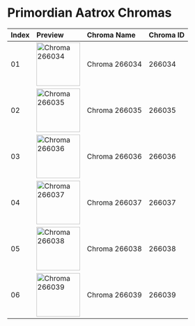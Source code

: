 # Primordian Aatrox Chromas

| Index | Preview | Chroma Name | Chroma ID |
|:---|:---|:---|:---|
| 01 | <img src='https://raw.communitydragon.org/latest/plugins/rcp-be-lol-game-data/global/default/v1/champion-chroma-images/266/266034.png' alt='Chroma 266034' width='100'> | Chroma 266034 | 266034 |
| 02 | <img src='https://raw.communitydragon.org/latest/plugins/rcp-be-lol-game-data/global/default/v1/champion-chroma-images/266/266035.png' alt='Chroma 266035' width='100'> | Chroma 266035 | 266035 |
| 03 | <img src='https://raw.communitydragon.org/latest/plugins/rcp-be-lol-game-data/global/default/v1/champion-chroma-images/266/266036.png' alt='Chroma 266036' width='100'> | Chroma 266036 | 266036 |
| 04 | <img src='https://raw.communitydragon.org/latest/plugins/rcp-be-lol-game-data/global/default/v1/champion-chroma-images/266/266037.png' alt='Chroma 266037' width='100'> | Chroma 266037 | 266037 |
| 05 | <img src='https://raw.communitydragon.org/latest/plugins/rcp-be-lol-game-data/global/default/v1/champion-chroma-images/266/266038.png' alt='Chroma 266038' width='100'> | Chroma 266038 | 266038 |
| 06 | <img src='https://raw.communitydragon.org/latest/plugins/rcp-be-lol-game-data/global/default/v1/champion-chroma-images/266/266039.png' alt='Chroma 266039' width='100'> | Chroma 266039 | 266039 |
